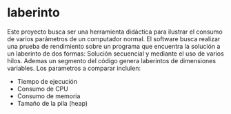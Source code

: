 # laberinto
Este proyecto busca ser una herramienta didáctica para ilustrar el consumo de varios parámetros de un computador normal. El software busca realizar una prueba de rendimiento sobre un programa que encuentra la solución a un laberinto de dos formas: Solución secuencial y mediante el uso de varios hilos.
Ademas un segmento del código genera laberintos de dimensiones variables. 
Los parametros a comparar inclulen:
- Tiempo de ejecución
- Consumo de CPU
- Consumo de memoria
- Tamaño de la pila (heap)
